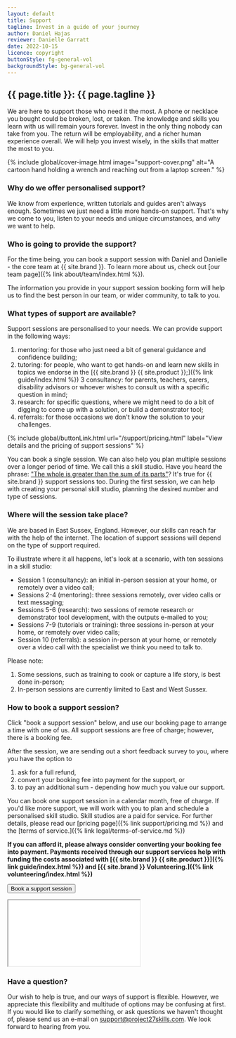 ```yaml
---
layout: default
title: Support
tagline: Invest in a guide of your journey
author: Daniel Hajas
reviewer: Danielle Garratt
date: 2022-10-15
licence: copyright
buttonStyle: fg-general-vol
backgroundStyle: bg-general-vol
---
```


## {{ page.title }}: {{ page.tagline }}

We are here to support those who need it the most.
A phone or necklace you bought could be broken, lost, or taken.
The knowledge and skills you learn with us will remain yours forever.
Invest in the only thing nobody can take from you.
The return will be employability, and a richer human experience overall.
We will help you invest wisely, in the skills that matter the most to you.

{% include global/cover-image.html image="support-cover.png" alt="A cartoon hand holding a wrench and reaching out from a laptop screen." %}

### Why do we offer personalised support?

We know from experience, written tutorials and guides aren't always enough.
Sometimes we just need a little more hands-on support.
That's why we come to you, listen to your needs and unique circumstances, and why we want to help.

### Who is going to provide the support?

For the time being, you can book a support session with Daniel and Danielle - the core team at {{ site.brand }}.
To learn more about us, check out [our team page]({% link about/team/index.html %}).

The information you provide in your support session booking form will help us to find the best person in our team, or wider community, to talk to you.

### What types of support are available?

Support sessions are personalised to your needs.
We can provide support in the following ways:

1. mentoring: for those who just need a bit of general guidance and confidence building;
2. tutoring: for people, who want to get hands-on and learn new skills in topics we endorse in the [{{ site.brand }} {{ site.product }};]({% link guide/index.html %})
3 consultancy: for parents, teachers, carers, disability advisors or whoever wishes to consult us with a specific question in mind;
4. research: for specific questions, where we might need to do a bit of digging to come up with a solution, or build a demonstrator tool;
5. referrals: for those occasions we don't know the solution to your challenges.

{% include global/buttonLink.html url="/support/pricing.html" label="View details and the pricing of support sessions" %}

You can book a single session. We can also help you plan multiple sessions over a longer period of time. We call this a skill studio. Have you heard the phrase: ["The whole is greater than the sum of its parts"](https://se-scholar.com/se-blog/2017/6/23/who-said-the-whole-is-greater-than-the-sum-of-the-parts)? It's true for {{ site.brand }} support sessions too. During the first session, we can help with creating your personal skill studio, planning the desired number and type of sessions.

### Where will the session take place?

We are based in East Sussex, England. However, our skills can reach far with the help of the internet. The location of support sessions will depend on the type of support required.

To illustrate where it all happens, let's look at a scenario, with ten sessions in a skill studio:

* Session 1 (consultancy): an initial in-person session at your home, or remotely over a video call;
* Sessions 2-4 (mentoring): three sessions remotely, over video calls or text messaging;
* Sessions 5-6 (research): two sessions of remote research or demonstrator tool development, with the outputs e-mailed to you;
* Sessions 7-9 (tutorials or training): three sessions in-person at your home, or remotely over video calls;
* Session 10 (referrals): a session in-person at your home, or remotely over a video call with the specialist we think you need to talk to.

Please note:

1. Some sessions, such as training to cook or capture a life story, is best done in-person;
2. In-person sessions are currently limited to East and West Sussex.

### How to book a support session?

Click "book a support session" below, and use our booking page to arrange a time with one of us. All support  sessions are free of charge; however, there is a booking fee.

After the session, we are sending out a short feedback survey to you, where you have the option to 

1. ask for a full refund,
2. convert your booking fee into payment for the support, or
3. to pay an additional sum - depending how much you value our support.

You can book one support session in a calendar month, free of charge. If you'd like more support, we will work with you to plan and schedule a personalised skill studio. Skill studios are a paid for service. For further details, please read our [pricing page]({% link support/pricing.md %}) and the [terms of service.]({% link legal/terms-of-service.md %})

**If you can afford it, please always consider converting your booking fee into payment. Payments received through our support services help with funding the costs associated with [{{ site.brand }} {{ site.product }}]({% link guide/index.html %}) and [{{ site.brand }} Volunteering.]({% link volunteering/index.html %})**

<button class="{{ page.buttonStyle }}" onclick="showBookingFrame()" id="button-show-booking">Book a support session</button>

<div id="booking-frame-hide"></div>

<div id="booking-frame-show" class="hidden-text">
<div class="iframe-container">
<iframe src="{{ '/support/booking-page.html' | prepend: site.baseurl }}" title="Booking page" id="booking" class="responsive-iframe"></iframe>
</div>
</div>

### Have a question?

Our wish to help is true, and our ways of support is flexible.
However, we appreciate this flexibility and multitude of options may be confusing at first.
If you would like to clarify something, or ask questions we haven't thought of, please send us an e-mail on support@project27skills.com.
We look forward to hearing from you.